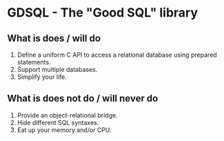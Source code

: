 GDSQL - The "Good SQL" library
==============================

What is does / will do
----------------------
1. Define a uniform C API to access a relational database using prepared statements.
2. Support multiple databases.
3. Simplify your life.

What is does not do / will never do
-----------------------------------
1. Provide an object-relational bridge.
2. Hide different SQL syntaxes.
3. Eat up your memory and/or CPU.
